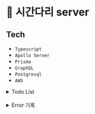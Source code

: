 # 🚀 시간다리 server

## Tech
- `Typescript`
- `Apollo Server`
- `Prisma`
- `GraphQL`
- `Postgresql`
- `AWS`

<details>
<summary>Todo List</summary>

- API
  - [ ] email 인증 구현
- 회원가입
  - [x] phone & email 회원 가입
  - [x] username 중복 확인
  - [x] email 형식 확인 ~~fe에서 구현~~
  - [x] password 형식 확인 ~~fe에서 구현~~
- 유저
  - [x] 프로필 변경 (username, 위치, 프로필 사진)
  - [ ] 거래현황 보기
  - [x] 관심 목록 보기
  - [x] 계정 변경 (휴대폰 번호)
  - [x] 유저 차단 & 차단 풀기
  - [ ] 차단한 유저 보기
  - [x] 회원 탈퇴
- 로그인
  - [x] 사용자 email * pw 조회
  - [x] 사용자 phone 조회
  - [ ] 로그인 API
- 회원정보 찾기
  - [x] 사용자 email 조회
  - [x] password 변경
- 알림
  - [x] Insert Notifications
  - [x] 알림 목록 보기
  - [x] 알림 삭제
  - [x] 알림 읽음
  - [ ] Push 알림 [FCM, kakao api]
  - [ ] 알림 on off
- 게시글
  - [x] 게시글 업로드
  - [x] 게시글 삭제
  - [x] 게시글 수정
  - [x] 상세 보기
  - [x] 리스트 보기
  - [x] 관심
  - [x] 상품 검색
- 댓글
  - [x] 댓글 작성
  - [x] 댓글 수정
  - [x] 댓글 삭제
- 배너
  - [x] 배너 생성
  - [x] 배너 삭제
  - [x] 배너 보기
- 공지사항 & 이벤트
  - [x] 등록
  - [x] 삭제
  - [x] 보기
  - [x] 수정
  - [x] 리스트
- 고객센터
  - [ ] FAQ
  - [ ] 문의하기
</details>
<br>
<details>
<summary>Error 기록</summary>

![스크린샷 2021-07-15 오후 9 26 54](https://user-images.githubusercontent.com/45463495/125788060-a94d64d9-f6ab-4e11-9327-65210677c004.png)
nodejs 메모리 초과 에러가 생겨서
```
$ heroku config:set NODE_OPTIONS="--max_old_space_size=2560"
```
위와 같은 명령어를 쳐서 메모리를 증가 시키고 재배포하니 서버 구동은 되나 
```
2021-07-15T12:35:00.053033+00:00 heroku[web.1]: Process running mem=600M(117.2%)
2021-07-15T12:35:00.065659+00:00 heroku[web.1]: Error R14 (Memory quota exceeded)
```
위와 같은 메모리 할당량을 초괴했다는 로그가 기록되고 있어서 추후에 aws Lightsail로 서버를 변경할 예정

</details>

